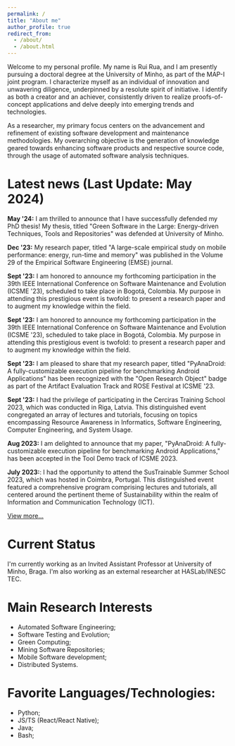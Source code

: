 ```yaml
---
permalink: /
title: "About me"
author_profile: true
redirect_from: 
  - /about/
  - /about.html
---
```


Welcome to my personal profile. My name is Rui Rua, and I am presently pursuing a doctoral degree at the University of Minho, as part of the MAP-I joint program. I characterize myself as an individual of innovation and unwavering diligence, underpinned by a resolute spirit of initiative. I identify as both a creator and an achiever, consistently driven to realize proofs-of-concept applications and delve deeply into emerging trends and technologies.

As a researcher, my primary focus centers on the advancement and refinement of existing software development and maintenance methodologies. My overarching objective is the generation of knowledge geared towards enhancing software products and respective source code, through the usage of automated software analysis techniques. 


Latest news (Last Update: May 2024)
======

**May '24:** I am thrilled to announce that I have successfully defended my PhD thesis! My thesis, titled "Green Software in the Large: Energy-driven Techniques, Tools and Repositories" was defended at University of Minho. 

**Dec '23:** My research paper, titled "A large-scale empirical study on mobile performance: energy, run-time and memory" was published in the Volume 29 of the Empirical Software Engineering (EMSE) journal.

**Sept '23:** I am honored to announce my forthcoming participation in the 39th IEEE International Conference on Software Maintenance and Evolution (ICSME '23), scheduled to take place in Bogotá, Colombia. My purpose in attending this prestigious event is twofold: to present a research paper and to augment my knowledge within the field.

**Sept '23:** I am honored to announce my forthcoming participation in the 39th IEEE International Conference on Software Maintenance and Evolution (ICSME '23), scheduled to take place in Bogotá, Colombia. My purpose in attending this prestigious event is twofold: to present a research paper and to augment my knowledge within the field.

**Sept '23:** I am pleased to share that my research paper, titled "PyAnaDroid: A fully-customizable execution pipeline for benchmarking Android Applications" has been recognized with the "Open Research Object" badge as part of the Artifact Evaluation Track and ROSE Festival at ICSME '23.

**Sept '23:** I had the privilege of participating in the Cerciras Training School 2023, which was conducted in Riga, Latvia. This distinguished event congregated an array of lectures and tutorials, focusing on topics encompassing Resource Awareness in Informatics, Software Engineering, Computer Engineering, and System Usage.

**Aug 2023:** I am delighted to announce that my paper, "PyAnaDroid: A fully-customizable execution pipeline for benchmarking Android Applications," has been accepted in the Tool Demo track of ICSME 2023.

**July 2023:**: I had the opportunity to attend the SusTrainable Summer School 2023, which was hosted in Coimbra, Portugal. This distinguished event featured a comprehensive program comprising lectures and tutorials, all centered around the pertinent theme of Sustainability within the realm of Information and Communication Technology (ICT).


[View more...](https://rrua.github.io/news)


Current Status
======

I'm currently working as an Invited Assistant Professor at University of Minho, Braga. I'm also working as an external researcher at HASLab/INESC TEC.


Main Research Interests
======

- Automated Software Engineering;
- Software Testing and Evolution;
- Green Computing;
- Mining Software Repositories;
- Mobile Software development;
- Distributed Systems.


Favorite Languages/Technologies:
======

- Python;
- JS/TS (React/React Native);
- Java;
- Bash;

